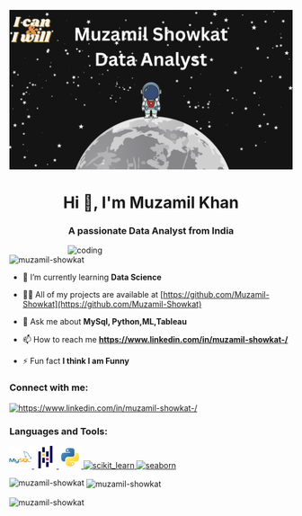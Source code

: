 ![logo](https://github.com/Muzamil-Showkat/Muzamil-Showkat/blob/main/Github%20Baner.png)
<h1 align="center">Hi 👋, I'm Muzamil Khan</h1>
<h3 align="center">A passionate Data Analyst from India</h3>

<img align="right" alt="coding" width="400" src="https://user-images.githubusercontent.com/55389276/140866485-8fb1c876-9a8f-4d6a-98dc-08c4981eaf70.gif">

<p align="left"> <img src="https://komarev.com/ghpvc/?username=muzamil-showkat&label=Profile%20views&color=0e75b6&style=flat" alt="muzamil-showkat" /> </p>

- 🌱 I’m currently learning **Data Science**

- 👨‍💻 All of my projects are available at [https://github.com/Muzamil-Showkat](https://github.com/Muzamil-Showkat)

- 💬 Ask me about **MySql, Python,ML,Tableau**

- 📫 How to reach me **https://www.linkedin.com/in/muzamil-showkat-/**

- ⚡ Fun fact **I think I am Funny**

<h3 align="left">Connect with me:</h3>
<p align="left">
<a href="https://linkedin.com/in/https://www.linkedin.com/in/muzamil-showkat-/" target="blank"><img align="center" src="https://raw.githubusercontent.com/rahuldkjain/github-profile-readme-generator/master/src/images/icons/Social/linked-in-alt.svg" alt="https://www.linkedin.com/in/muzamil-showkat-/" height="30" width="40" /></a>
</p>

<h3 align="left">Languages and Tools:</h3>
<p align="left"> <a href="https://www.mysql.com/" target="_blank" rel="noreferrer"> <img src="https://raw.githubusercontent.com/devicons/devicon/master/icons/mysql/mysql-original-wordmark.svg" alt="mysql" width="40" height="40"/> </a> <a href="https://pandas.pydata.org/" target="_blank" rel="noreferrer"> <img src="https://raw.githubusercontent.com/devicons/devicon/2ae2a900d2f041da66e950e4d48052658d850630/icons/pandas/pandas-original.svg" alt="pandas" width="40" height="40"/> </a> <a href="https://www.python.org" target="_blank" rel="noreferrer"> <img src="https://raw.githubusercontent.com/devicons/devicon/master/icons/python/python-original.svg" alt="python" width="40" height="40"/> </a> <a href="https://scikit-learn.org/" target="_blank" rel="noreferrer"> <img src="https://upload.wikimedia.org/wikipedia/commons/0/05/Scikit_learn_logo_small.svg" alt="scikit_learn" width="40" height="40"/> </a> <a href="https://seaborn.pydata.org/" target="_blank" rel="noreferrer"> <img src="https://seaborn.pydata.org/_images/logo-mark-lightbg.svg" alt="seaborn" width="40" height="40"/> </a> </p>

<p><img align="left" src="https://github-readme-stats.vercel.app/api/top-langs?username=muzamil-showkat&show_icons=true&locale=en&layout=compact" alt="muzamil-showkat" /></p>

<p>&nbsp;<img align="center" src="https://github-readme-stats.vercel.app/api?username=muzamil-showkat&show_icons=true&locale=en" alt="muzamil-showkat" /></p>

<p><img align="center" src="https://github-readme-streak-stats.herokuapp.com/?user=muzamil-showkat&" alt="muzamil-showkat" /></p>
